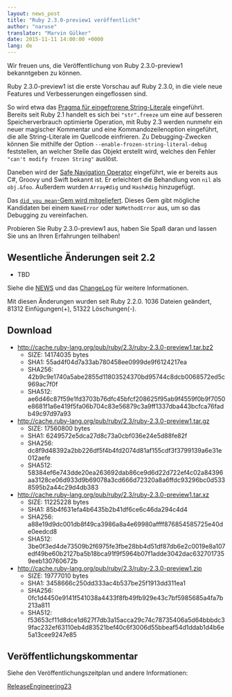 ```yaml
---
layout: news_post
title: "Ruby 2.3.0-preview1 veröffentlicht"
author: "naruse"
translator: "Marvin Gülker"
date: 2015-11-11 14:00:00 +0000
lang: de
---
```


Wir freuen uns, die Veröffentlichung von Ruby 2.3.0-preview1
bekanntgeben zu können.

Ruby 2.3.0-preview1 ist die erste Vorschau auf Ruby 2.3.0, in die
viele neue Features und Verbesserungen eingeflossen sind.

So wird etwa das [Pragma für eingefrorene
String-Literale](https://bugs.ruby-lang.org/issues/11473)
eingeführt. Bereits seit Ruby 2.1 handelt es sich bei `"str".freeze`
um eine auf besseren Speicherverbrauch optimierte Operation, mit Ruby
2.3 werden nunmehr ein neuer magischer Kommentar und eine
Kommandozeilenoption eingeführt, die alle String-Literale im Quellcode
einfrieren. Zu Debugging-Zwecken können Sie mithilfe der Option
`--enable-frozen-string-literal-debug` feststellen, an welcher Stelle
das Objekt erstellt wird, welches den Fehler `"can't modify frozen
String"` auslöst.

Daneben wird der [Safe Navigation
Operator](https://bugs.ruby-lang.org/issues/11537) eingeführt, wie er
bereits aus C#, Groovy und Swift bekannt ist. Er erleichtert die
Behandlung von `nil` als `obj.&foo`. Außerdem wurden `Array#dig` und
`Hash#dig` hinzugefügt.

Das [`did_you_mean`-Gem wird
mitgeliefert](https://bugs.ruby-lang.org/issues/11252). Dieses Gem
gibt mögliche Kandidaten bei einem `NameError` oder `NoMethodError`
aus, um so das Debugging zu vereinfachen.

Probieren Sie Ruby 2.3.0-preview1 aus, haben Sie Spaß daran und lassen
Sie uns an Ihren Erfahrungen teilhaben!

## Wesentliche Änderungen seit 2.2
* TBD

Siehe die
[NEWS](https://github.com/ruby/ruby/blob/v2_3_0_preview1/NEWS) und das
[ChangeLog](https://github.com/ruby/ruby/blob/v2_3_0_preview1/ChangeLog)
für weitere Informationen.

Mit diesen Änderungen wurden seit Ruby 2.2.0. 1036 Dateien geändert,
81312 Einfügungen(+), 51322 Löschungen(-).

## Download

* <http://cache.ruby-lang.org/pub/ruby/2.3/ruby-2.3.0-preview1.tar.bz2>
  * SIZE:   14174035 bytes
  * SHA1:   55ad4f04d7a33ab780458ee0999de9f6124217ea
  * SHA256: 42b9c9e1740a5abe2855d11803524370bd95744c8dcb0068572ed5c969ac7f0f
  * SHA512: ae6d46c87f59e1fd3703b76dfc45bfcf208625f95ab9f4559f0b9f7050e8681f1a6e419f5fa06b704c83e56879c3a9ff1337dba443bcfca76fadb49c97d97a93
* <http://cache.ruby-lang.org/pub/ruby/2.3/ruby-2.3.0-preview1.tar.gz>
  * SIZE:   17560800 bytes
  * SHA1:   6249572e5dca27d8c73a0cbf036e24e5d88fe82f
  * SHA256: dc8f9d48392a2bb226df5f4b4fd2074d81af155cdf3f3799139a6e31e012aefe
  * SHA512: 58384ef6e743dde20ea263692dab86ce9d6d22d722ef4c02a84396aa3128ce06d933d9b69078a3cd666d72320a8a6ffdc93296bc0d5338595b2a44c29d4db383
* <http://cache.ruby-lang.org/pub/ruby/2.3/ruby-2.3.0-preview1.tar.xz>
  * SIZE:   11225228 bytes
  * SHA1:   85b4f631efa4b6435b2b41df6ce6c46da294c4d4
  * SHA256: a88e19d9dc001db8f49ca3986a8a4e69980affff876854585725e40de0eedcd8
  * SHA512: 3be0f3ed4de73509b2f6975fe3fbe28bb4d51df87db6e2c0019e8a107edf49be60b2127ba5b18bca91f9f5964b07f1adde3042dac6327017359eeb130760672b
* <http://cache.ruby-lang.org/pub/ruby/2.3/ruby-2.3.0-preview1.zip>
  * SIZE:   19777010 bytes
  * SHA1:   3458666c250dd333ac4b537be25f1913dd311ea1
  * SHA256: 0fc1d4450e9141f541038a4433f8fb49fb929e43c7bf5985685a4fa7b213a811
  * SHA512: f53653cf11d8dce1d627f7db3a15acca29c74c78735406a5d64bbbdc39fac232ef63110eb4d83521bef40c6f3006d55bbeaf54d1ddab1d4b6e5a13cee9247e85

## Veröffentlichungskommentar

Siehe den Veröffentlichungszeitplan und andere Informationen:

[ReleaseEngineering23](http://bugs.ruby-lang.org/projects/ruby-trunk/wiki/ReleaseEngineering23)
